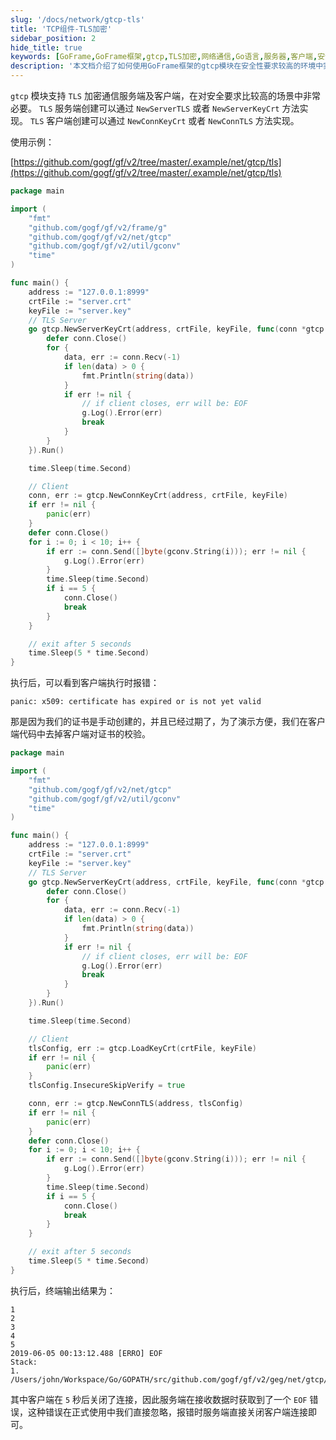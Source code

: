 ```yaml
---
slug: '/docs/network/gtcp-tls'
title: 'TCP组件-TLS加密'
sidebar_position: 2
hide_title: true
keywords: [GoFrame,GoFrame框架,gtcp,TLS加密,网络通信,Go语言,服务器,客户端,安全通信,网络安全]
description: '本文档介绍了如何使用GoFrame框架的gtcp模块在安全性要求较高的环境中实现TLS加密通信。通过提供的示例代码，我们讲解了如何创建TLS服务端和客户端，如何使用证书进行数据加密传输，以及如何处理可能出现的证书过期问题。这对于需要安全传输数据的开发者来说至关重要。'
---
```


`gtcp` 模块支持 `TLS` 加密通信服务端及客户端，在对安全要求比较高的场景中非常必要。 `TLS` 服务端创建可以通过 `NewServerTLS` 或者 `NewServerKeyCrt` 方法实现。 `TLS` 客户端创建可以通过 `NewConnKeyCrt` 或者 `NewConnTLS` 方法实现。

使用示例：

[https://github.com/gogf/gf/v2/tree/master/.example/net/gtcp/tls](https://github.com/gogf/gf/v2/tree/master/.example/net/gtcp/tls)

```go
package main

import (
    "fmt"
    "github.com/gogf/gf/v2/frame/g"
    "github.com/gogf/gf/v2/net/gtcp"
    "github.com/gogf/gf/v2/util/gconv"
    "time"
)

func main() {
    address := "127.0.0.1:8999"
    crtFile := "server.crt"
    keyFile := "server.key"
    // TLS Server
    go gtcp.NewServerKeyCrt(address, crtFile, keyFile, func(conn *gtcp.Conn) {
        defer conn.Close()
        for {
            data, err := conn.Recv(-1)
            if len(data) > 0 {
                fmt.Println(string(data))
            }
            if err != nil {
                // if client closes, err will be: EOF
                g.Log().Error(err)
                break
            }
        }
    }).Run()

    time.Sleep(time.Second)

    // Client
    conn, err := gtcp.NewConnKeyCrt(address, crtFile, keyFile)
    if err != nil {
        panic(err)
    }
    defer conn.Close()
    for i := 0; i < 10; i++ {
        if err := conn.Send([]byte(gconv.String(i))); err != nil {
            g.Log().Error(err)
        }
        time.Sleep(time.Second)
        if i == 5 {
            conn.Close()
            break
        }
    }

    // exit after 5 seconds
    time.Sleep(5 * time.Second)
}
```

执行后，可以看到客户端执行时报错：

```
panic: x509: certificate has expired or is not yet valid
```

那是因为我们的证书是手动创建的，并且已经过期了，为了演示方便，我们在客户端代码中去掉客户端对证书的校验。

```go
package main

import (
    "fmt"
    "github.com/gogf/gf/v2/net/gtcp"
    "github.com/gogf/gf/v2/util/gconv"
    "time"
)

func main() {
    address := "127.0.0.1:8999"
    crtFile := "server.crt"
    keyFile := "server.key"
    // TLS Server
    go gtcp.NewServerKeyCrt(address, crtFile, keyFile, func(conn *gtcp.Conn) {
        defer conn.Close()
        for {
            data, err := conn.Recv(-1)
            if len(data) > 0 {
                fmt.Println(string(data))
            }
            if err != nil {
                // if client closes, err will be: EOF
                g.Log().Error(err)
                break
            }
        }
    }).Run()

    time.Sleep(time.Second)

    // Client
    tlsConfig, err := gtcp.LoadKeyCrt(crtFile, keyFile)
    if err != nil {
        panic(err)
    }
    tlsConfig.InsecureSkipVerify = true

    conn, err := gtcp.NewConnTLS(address, tlsConfig)
    if err != nil {
        panic(err)
    }
    defer conn.Close()
    for i := 0; i < 10; i++ {
        if err := conn.Send([]byte(gconv.String(i))); err != nil {
            g.Log().Error(err)
        }
        time.Sleep(time.Second)
        if i == 5 {
            conn.Close()
            break
        }
    }

    // exit after 5 seconds
    time.Sleep(5 * time.Second)
}
```

执行后，终端输出结果为：

```0
1
2
3
4
5
2019-06-05 00:13:12.488 [ERRO] EOF
Stack:
1. /Users/john/Workspace/Go/GOPATH/src/github.com/gogf/gf/v2/geg/net/gtcp/tls/gtcp_server_client.go:25
```

其中客户端在 `5` 秒后关闭了连接，因此服务端在接收数据时获取到了一个 `EOF` 错误，这种错误在正式使用中我们直接忽略，报错时服务端直接关闭客户端连接即可。